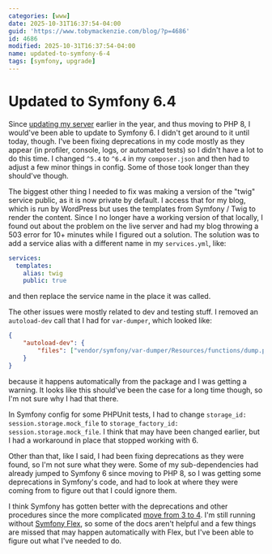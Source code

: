 ```yaml
---
categories: [www]
date: 2025-10-31T16:37:54-04:00
guid: 'https://www.tobymackenzie.com/blog/?p=4686'
id: 4686
modified: 2025-10-31T16:37:54-04:00
name: updated-to-symfony-6-4
tags: [symfony, upgrade]
---
```


Updated to Symfony 6.4
======================

Since [updating my server](/content/blog/2025/03/20/server-upgrade-ubuntu-20-to-22.md) earlier in the year, and thus moving to PHP 8, I would've been able to update to Symfony 6.  I didn't get around to it until today, though.  I've been fixing deprecations in my code mostly as they appear (in profiler, console, logs, or automated tests) so I didn't have a lot to do this time.  I changed `^5.4` to `^6.4` in my `composer.json` and then had to adjust a few minor things in config.  Some of those took longer than they should've though.

<!--more-->

The biggest other thing I needed to fix was making a version of the "twig" service public, as it is now private by default.  I access that for my blog, which is run by WordPress but uses the templates from Symfony / Twig to render the content.  Since I no longer have a working version of that locally, I found out about the problem on the live server and had my blog throwing a 503 error for 10+ minutes while I figured out a solution.  The solution was to add a service alias with a different name in my `services.yml`, like:

``` yml
services:
  templates:
    alias: twig
    public: true
```

and then replace the service name in the place it was called.

The other issues were mostly related to dev and testing stuff.  I removed an `autoload-dev` call that I had for `var-dumper`, which looked like:

``` json
{
	"autoload-dev": {
		"files": ["vendor/symfony/var-dumper/Resources/functions/dump.php"]
	}
}	
```

because it happens automatically from the package and I was getting a warning.  It looks like this should've been the case for a long time though, so I'm not sure why I had that there.

In Symfony config for some PHPUnit tests, I had to change `storage_id: session.storage.mock_file` to `storage_factory_id: session.storage.mock_file`.  I think that may have been changed earlier, but I had a workaround in place that stopped working with 6.

Other than that, like I said, I had been fixing deprecations as they were found, so I'm not sure what they were.  Some of my sub-dependencies had already jumped to Symfony 6 since moving to PHP 8, so I was getting some deprecations in Symfony's code, and had to look at where they were coming from to figure out that I could ignore them.

I think Symfony has gotten better with the deprecations and other procedures since the more complicated [move from 3 to 4](/content/blog/2023/03/01/upgraded-symfony-4-4-to-5-4.md).  I'm still running without [Symfony Flex](https://symfony.com/doc/current/setup/flex.html), so some of the docs aren't helpful and a few things are missed that may happen automatically with Flex, but I've been able to figure out what I've needed to do.
